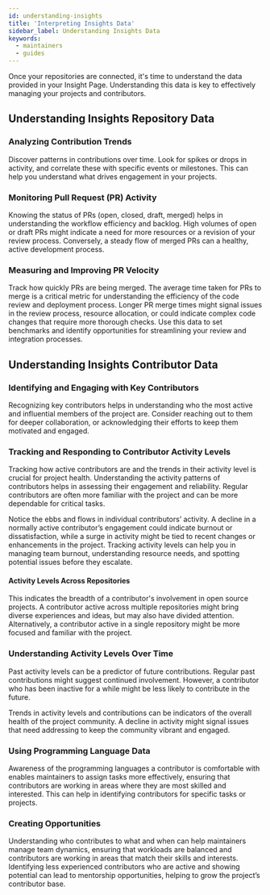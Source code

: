 ```yaml
---
id: understanding-insights
title: 'Interpreting Insights Data'
sidebar_label: Understanding Insights Data
keywords:
  - maintainers
  - guides
---
```


Once your repositories are connected, it's time to understand the data provided in your Insight Page. Understanding this data is key to effectively managing your projects and contributors.

## Understanding Insights Repository Data

### Analyzing Contribution Trends
Discover patterns in contributions over time. Look for spikes or drops in activity, and correlate these with specific events or milestones. This can help you understand what drives engagement in your projects.

### Monitoring Pull Request (PR) Activity
Knowing the status of PRs (open, closed, draft, merged) helps in understanding the workflow efficiency and backlog. High volumes of open or draft PRs might indicate a need for more resources or a revision of your review process. Conversely, a steady flow of merged PRs can a healthy, active development process.

### Measuring and Improving PR Velocity
Track how quickly PRs are being merged. The average time taken for PRs to merge is a critical metric for understanding the efficiency of the code review and deployment process. Longer PR merge times might signal issues in the review process, resource allocation, or could indicate complex code changes that require more thorough checks. Use this data to set benchmarks and identify opportunities for streamlining your review and integration processes.

## Understanding Insights Contributor Data

### Identifying and Engaging with Key Contributors
Recognizing key contributors helps in understanding who the most active and influential members of the project are. Consider reaching out to them for deeper collaboration, or acknowledging their efforts to keep them motivated and engaged.

### Tracking and Responding to Contributor Activity Levels
Tracking how active contributors are and the trends in their activity level is crucial for project health. Understanding the activity patterns of contributors helps in assessing their engagement and reliability. Regular contributors are often more familiar with the project and can be more dependable for critical tasks. 

Notice the ebbs and flows in individual contributors’ activity. A decline in a normally active contributor’s engagement could indicate burnout or dissatisfaction, while a surge in activity might be tied to recent changes or enhancements in the project. Tracking activity levels can help you in managing team burnout, understanding resource needs, and spotting potential issues before they escalate.

#### Activity Levels Across Repositories
This indicates the breadth of a contributor's involvement in open source projects. A contributor active across multiple repositories might bring diverse experiences and ideas, but may also have divided attention. Alternatively, a contributor active in a single repository might be more focused and familiar with the project.

### Understanding Activity Levels Over Time
Past activity levels can be a predictor of future contributions. Regular past contributions might suggest continued involvement. However, a contributor who has been inactive for a while might be less likely to contribute in the future.

Trends in activity levels and contributions can be indicators of the overall health of the project community. A decline in activity might signal issues that need addressing to keep the community vibrant and engaged.

### Using Programming Language Data
Awareness of the programming languages a contributor is comfortable with enables maintainers to assign tasks more effectively, ensuring that contributors are working in areas where they are most skilled and interested. This can help in identifying contributors for specific tasks or projects.

### Creating Opportunities
Understanding who contributes to what and when can help maintainers manage team dynamics, ensuring that workloads are balanced and contributors are working in areas that match their skills and interests. Identifying less experienced contributors who are active and showing potential can lead to mentorship opportunities, helping to grow the project’s contributor base.